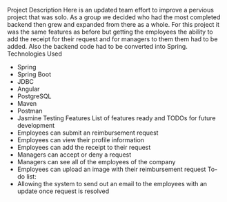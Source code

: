 Project Description
Here is an updated team effort to improve a pervious project that was solo. As a group we decided who had the most completed backend then grew and expanded from there as a whole. For this project it was the same features as before but getting the employees the ability to add the receipt for their request and for managers to them them had to be added. Also the backend code had to be converted into Spring. 
Technologies Used
  - Spring
  - Spring Boot
  - JDBC
  - Angular
  - PostgreSQL
  - Maven
  - Postman
  - Jasmine Testing
Features
List of features ready and TODOs for future development
  - Employees can submit an reimbursement request
  - Employees can view their profile information
  - Employees can add the receipt to their request
  - Managers can accept or deny a request
  - Managers can see all of the employees of the company
  - Employees can upload an image with their reimbursement request
To-do list:
  - Allowing the system to send out an email to the employees with an update once request is resolved
